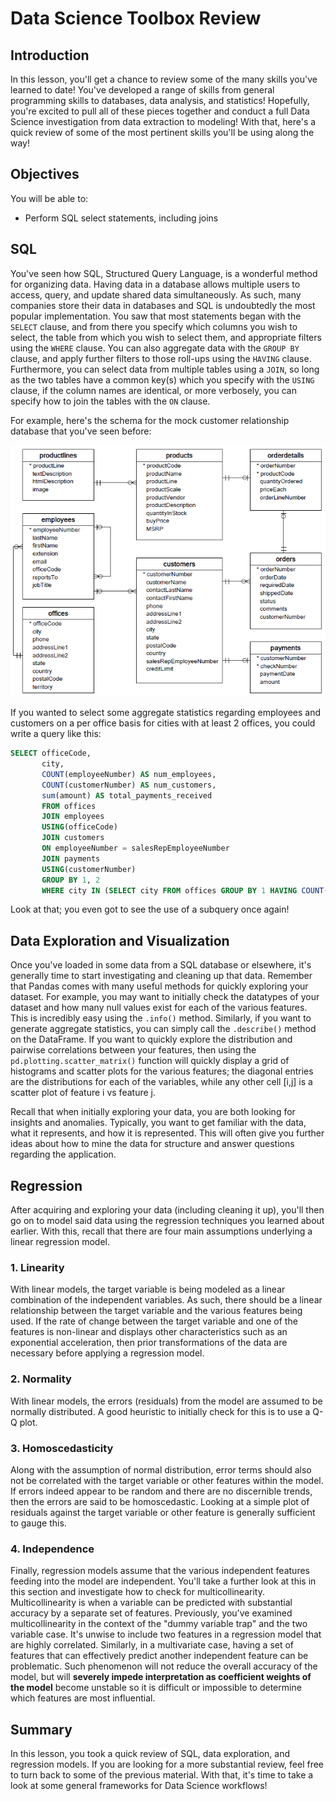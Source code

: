 
# Data Science Toolbox Review

## Introduction 

In this lesson, you'll get a chance to review some of the many skills you've learned to date! You've developed a range of skills from general programming skills to databases, data analysis, and statistics! Hopefully, you're excited to pull all of these pieces together and conduct a full Data Science investigation from data extraction to modeling! With that, here's a quick review of some of the most pertinent skills you'll be using along the way!

## Objectives

You will be able to:

* Perform SQL select statements, including joins

## SQL

You've seen how SQL, Structured Query Language, is a wonderful method for organizing data. Having data in a database allows multiple users to access, query, and update shared data simultaneously. As such, many companies store their data in databases and SQL is undoubtedly the most popular implementation. You saw that most statements began with the `SELECT` clause, and from there you specify which columns you wish to select, the table from which you wish to select them, and appropriate filters using the `WHERE` clause. You can also aggregate data with the `GROUP BY` clause, and apply further filters to those roll-ups using the `HAVING` clause. Furthermore, you can select data from multiple tables using a `JOIN`, so long as the two tables have a common key(s) which you specify with the `USING` clause, if the column names are identical, or more verbosely, you can specify how to join the tables with the `ON` clause. 

For example, here's the schema for the mock customer relationship database that you've seen before: 


<img src='images/Database-Schema.png' width=550>

If you wanted to select some aggregate statistics regarding employees and customers on a per office basis for cities with at least 2 offices, you could write a query like this:  

```SQL
SELECT officeCode,
       city,
       COUNT(employeeNumber) AS num_employees,
       COUNT(customerNumber) AS num_customers,
       sum(amount) AS total_payments_received
       FROM offices
       JOIN employees
       USING(officeCode)
       JOIN customers
       ON employeeNumber = salesRepEmployeeNumber
       JOIN payments
       USING(customerNumber)
       GROUP BY 1, 2
       WHERE city IN (SELECT city FROM offices GROUP BY 1 HAVING COUNT(*)>1);
```

Look at that; you even got to see the use of a subquery once again!
       

## Data Exploration and Visualization

Once you've loaded in some data from a SQL database or elsewhere, it's generally time to start investigating and cleaning up that data. Remember that Pandas comes with many useful methods for quickly exploring your dataset. For example, you may want to initially check the datatypes of your dataset and how many null values exist for each of the various features. This is incredibly easy using the `.info()` method. Similarly, if you want to generate aggregate statistics, you can simply call the `.describe()` method on the DataFrame. If you want to quickly explore the distribution and pairwise correlations between your features, then using the `pd.plotting.scatter_matrix()` function will quickly display a grid of histograms and scatter plots for the various features; the diagonal entries are the distributions for each of the variables, while any other cell [i,j] is a scatter plot of feature i vs feature j.  

Recall that when initially exploring your data, you are both looking for insights and anomalies. Typically, you want to get familiar with the data, what it represents, and how it is represented. This will often give you further ideas about how to mine the data for structure and answer questions regarding the application.

## Regression

After acquiring and exploring your data (including cleaning it up), you'll then go on to model said data using the regression techniques you learned about earlier. With this, recall that there are four main assumptions underlying a linear regression model.

### 1. Linearity

With linear models, the target variable is being modeled as a linear combination of the independent variables. As such, there should be a linear relationship between the target variable and the various features being used. If the rate of change between the target variable and one of the features is non-linear and displays other characteristics such as an exponential acceleration, then prior transformations of the data are necessary before applying a regression model. 


### 2. Normality

With linear models, the errors (residuals) from the model are assumed to be normally distributed. A good heuristic to initially check for this is to use a Q-Q plot. 

### 3. Homoscedasticity

Along with the assumption of normal distribution, error terms should also not be correlated with the target variable or other features within the model. If errors indeed appear to be random and there are no discernible trends, then the errors are said to be homoscedastic. Looking at a simple plot of residuals against the target variable or other feature is generally sufficient to gauge this.

### 4. Independence

Finally, regression models assume that the various independent features feeding into the model are independent. You'll take a further look at this in this section and investigate how to check for multicollinearity. Multicollinearity is when a variable can be predicted with substantial accuracy by a separate set of features. Previously, you've examined multicollinearity in the context of the "dummy variable trap" and the two variable case. It's unwise to include two features in a regression model that are highly correlated. Similarly, in a multivariate case, having a set of features that can effectively predict another independent feature can be problematic. Such phenomenon will not reduce the overall accuracy of the model, but will **severely impede interpretation as coefficient weights of the model** become unstable so it is difficult or impossible to determine which features are most influential.


## Summary

In this lesson, you took a quick review of SQL, data exploration, and regression models. If you are looking for a more substantial review, feel free to turn back to some of the previous material. With that, it's time to take a look at some general frameworks for Data Science workflows!
